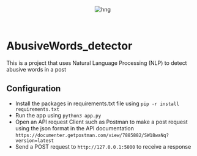 
<div align="center">

![hng](https://res.cloudinary.com/iambeejayayo/image/upload/v1554240066/brand-logo.png)

<br>

</div>

# AbusiveWords_detector
This is a project that uses Natural Language Processing (NLP) to detect abusive words in a post

## Configuration 
- Install the packages in requirements.txt file using `pip -r install requirements.txt`
- Run the app using `python3 app.py`
- Open an API request Client such as Postman to make a post request using the json format in the API documentation `https://documenter.getpostman.com/view/7885882/SW18waNq?version=latest`
- Send a POST request to `http://127.0.0.1:5000` to receive a response

